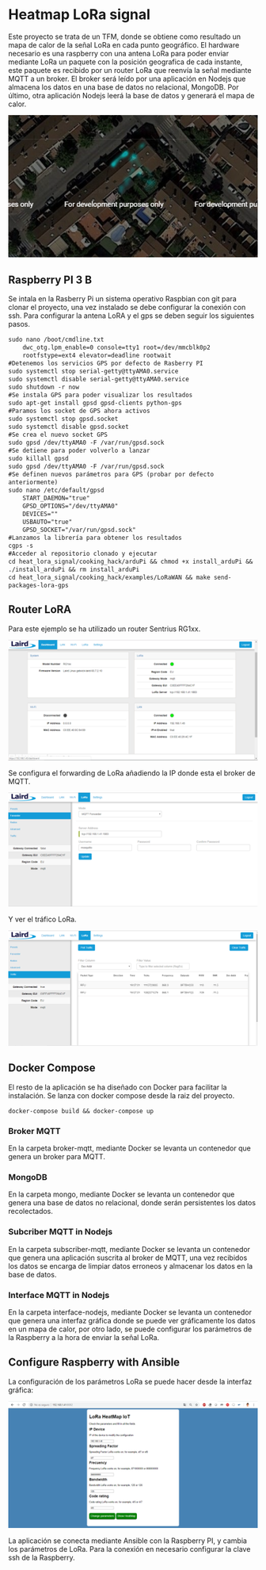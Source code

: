 # Heatmap LoRa signal

Este proyecto se trata de un TFM, donde se obtiene como resultado un mapa de calor de la señal LoRa en cada punto geográfico.
El hardware necesario es una raspberry con una antena LoRa para poder enviar mediante LoRa un paquete con la posición geografica de cada instante, este paquete es recibido por un router LoRa que reenvía la señal mediante MQTT a un broker. El broker será leído por una aplicación en Nodejs que almacena los datos en una base de datos no relacional, MongoDB. Por último, otra aplicación Nodejs leerá la base de datos y generará el mapa de calor.

![principal](images/heatmap.PNG)

## Raspberry PI 3 B

Se intala en la Rasberry Pi un sistema operativo Raspbian con git para clonar el proyecto, una vez instalado se debe configurar la conexión con ssh. Para configurar la antena LoRA y el gps se deben seguir los siguientes pasos.

```#Editar el inicio de la Raspberry
sudo nano /boot/cmdline.txt
	dwc_otg.lpm_enable=0 console=tty1 root=/dev/mmcblk0p2 
	rootfstype=ext4 elevator=deadline rootwait
#Detenemos los servicios GPS por defecto de Rasberry PI
sudo systemctl stop serial-getty@ttyAMA0.service
sudo systemctl disable serial-getty@ttyAMA0.service
sudo shutdown -r now
#Se instala GPS para poder visualizar los resultados
sudo apt-get install gpsd gpsd-clients python-gps
#Paramos los socket de GPS ahora activos
sudo systemctl stop gpsd.socket
sudo systemctl disable gpsd.socket
#Se crea el nuevo socket GPS
sudo gpsd /dev/ttyAMA0 -F /var/run/gpsd.sock
#Se detiene para poder volverlo a lanzar
sudo killall gpsd
sudo gpsd /dev/ttyAMA0 -F /var/run/gpsd.sock
#Se definen nuevos parámetros para GPS (probar por defecto anteriormente)
sudo nano /etc/default/gpsd
	START_DAEMON="true"
	GPSD_OPTIONS="/dev/ttyAMA0"
	DEVICES=""
	USBAUTO="true"
	GPSD_SOCKET="/var/run/gpsd.sock"
#Lanzamos la librería para obtener los resultados
cgps -s
#Acceder al repositorio clonado y ejecutar
cd heat_lora_signal/cooking_hack/arduPi && chmod +x install_arduPi && ./install_arduPi && rm install_arduPi
cd heat_lora_signal/cooking_hack/examples/LoRaWAN && make send-packages-lora-gps
```

## Router LoRA

Para este ejemplo se ha utilizado un router Sentrius RG1xx.

![principal](images/Sentrius.PNG)

Se configura el forwarding de LoRa añadiendo la IP donde esta el broker de MQTT.

![principal](images/forwarderLoRa.PNG)

Y ver el tráfico LoRa.

![principal](images/trafficLoRa.PNG)

## Docker Compose

El resto de la aplicación se ha diseñado con Docker para facilitar la instalación. 
Se lanza con docker compose desde la raiz del proyecto. 

```
docker-compose build && docker-compose up
```

### Broker MQTT

En la carpeta broker-mqtt, mediante Docker se levanta un contenedor que genera un broker para MQTT.

### MongoDB

En la carpeta mongo, mediante Docker se levanta un contenedor que genera una base de datos no relacional, donde serán persistentes los datos recolectados.

### Subcriber MQTT in Nodejs

En la carpeta subscriber-mqtt, mediante Docker se levanta un contenedor que genera una aplicación suscrita al broker de MQTT, una vez recibidos los datos se encarga de limpiar datos erroneos y almacenar los datos en la base de datos.

### Interface MQTT in Nodejs

En la carpeta interface-nodejs, mediante Docker se levanta un contenedor que genera una interfaz gráfica donde se puede ver gráficamente los datos en un mapa de calor, por otro lado, se puede configurar los parámetros de la Raspberry a la hora de enviar la señal LoRa.

## Configure Raspberry with Ansible

La configuración de los parámetros LoRa se puede hacer desde la interfaz gráfica:

![principal](images/configureLora.PNG)

La aplicación se conecta mediante Ansible con la Raspberry PI, y cambia los parámetros de LoRa. Para la conexión en necesario configurar la clave ssh de la Raspberry.